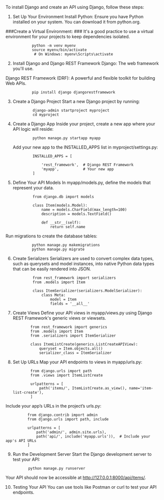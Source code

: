 
To install Django and create an API using Django, follow these steps:

1. Set Up Your Environment
Install Python: Ensure you have Python installed on your system. You can download it from python.org.

###Create a Virtual Environment: ###
 It's a good practice to use a virtual environment for your projects to keep dependencies isolated.

                python -m venv myenv
                source myenv/bin/activate 
                 # On Windows: myenv\Scripts\activate

2. Install Django and Django REST Framework
  Django: The web framework you'll use.

  Django REST Framework (DRF): A powerful and flexible toolkit for building Web APIs.

                pip install django djangorestframework

3. Create a Django Project
  Start a new Django project by running:

                django-admin startproject myproject
                cd myproject

4. Create a Django App
   Inside your project, create a new app where your API logic will reside:


                python manage.py startapp myapp
   Add your new app to the INSTALLED_APPS list in myproject/settings.py:

 

                INSTALLED_APPS = [
     
                    'rest_framework',  # Django REST Framework
                    'myapp',           # Your new app
                ]

5. Define Your API Models
  In myapp/models.py, define the models that represent your data.


                from django.db import models

                class Item(models.Model):
                    name = models.CharField(max_length=100)
                    description = models.TextField()

                    def __str__(self):
                        return self.name
  Run migrations to create the database tables:

                python manage.py makemigrations
                python manage.py migrate
6. Create Serializers
  Serializers are used to convert complex data types, such as querysets and model instances, into native Python data types that can be easily rendered into JSON.


                from rest_framework import serializers
                from .models import Item

                class ItemSerializer(serializers.ModelSerializer):
                    class Meta:
                        model = Item
                        fields = '__all__'


7. Create Views
  Define your API views in myapp/views.py using Django REST Framework's generic views or viewsets.

               from rest_framework import generics
               from .models import Item
               from .serializers import ItemSerializer

               class ItemListCreate(generics.ListCreateAPIView):
                   queryset = Item.objects.all()
                   serializer_class = ItemSerializer

8. Set Up URLs
  Map your API endpoints to views in myapp/urls.py:

               from django.urls import path
               from .views import ItemListCreate

               urlpatterns = [
                   path('items/', ItemListCreate.as_view(), name='item-list-create'),
               ]

  Include your app’s URLs in the project’s urls.py:

              from django.contrib import admin
              from django.urls import path, include

              urlpatterns = [
                  path('admin/', admin.site.urls),
                  path('api/', include('myapp.urls')),  # Include your app's API URLs
              ]

9. Run the Development Server
Start the Django development server to test your API:

              python manage.py runserver
              
Your API should now be accessible at http://127.0.0.1:8000/api/items/.

10. Testing Your API
You can use tools like Postman or curl to test your API endpoints.
